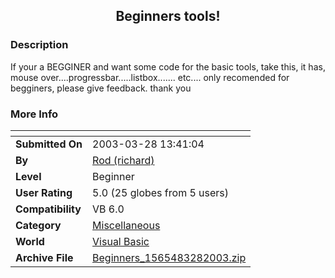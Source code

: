 ﻿<div align="center">

## Beginners tools\!


</div>

### Description

If your a BEGGINER and want some code for the basic tools, take this, it has, mouse over....progressbar.....listbox....... etc.... only recomended for begginers, please give feedback. thank you
 
### More Info
 


<span>             |<span>
---                |---
**Submitted On**   |2003-03-28 13:41:04
**By**             |[Rod \(richard\)](https://github.com/Planet-Source-Code/PSCIndex/blob/master/ByAuthor/rod-richard.md)
**Level**          |Beginner
**User Rating**    |5.0 (25 globes from 5 users)
**Compatibility**  |VB 6\.0
**Category**       |[Miscellaneous](https://github.com/Planet-Source-Code/PSCIndex/blob/master/ByCategory/miscellaneous__1-1.md)
**World**          |[Visual Basic](https://github.com/Planet-Source-Code/PSCIndex/blob/master/ByWorld/visual-basic.md)
**Archive File**   |[Beginners\_1565483282003\.zip](https://github.com/Planet-Source-Code/rod-richard-beginners-tools__1-44314/archive/master.zip)








